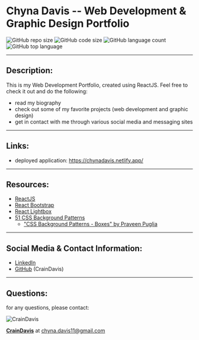 # Chyna Davis -- Web Development & Graphic Design Portfolio
  ![GitHub repo size](https://img.shields.io/github/repo-size/CrainDavis/WebDevPortfolio?style=for-the-badge) ![GitHub code size](https://img.shields.io/github/languages/code-size/CrainDavis/WebDevPortfolio?color=gold&style=for-the-badge) ![GitHub language count](https://img.shields.io/github/languages/count/CrainDavis/WebDevPortfolio?color=green&style=for-the-badge) ![GitHub top language](https://img.shields.io/github/languages/top/CrainDavis/WebDevPortfolio?color=red&style=for-the-badge)

---

## Description:
This is my Web Development Portfolio, created using ReactJS. Feel free to check it out and do the following:
* read my biography
* check out some of my favorite projects (web development and graphic design)
* get in contact with me through various social media and messaging sites

---

## Links:
* deployed application: https://chynadavis.netlify.app/

---

## Resources:
* [ReactJS](https://reactjs.org/)
* [React Bootstrap](https://react-bootstrap.github.io/getting-started/introduction)
* [React Lightbox](https://www.npmjs.com/package/react-image-lightbox)
* [51 CSS Background Patterns](https://freefrontend.com/css-background-patterns/)
    * ["CSS Background Patterns - Boxes" by Praveen Puglia](https://codepen.io/praveenpuglia/pen/MyNpXQ)

---

## Social Media & Contact Information:
* [LinkedIn](https://linkedin.com/in/chyna-davis)
* [GitHub](https://github.com/CrainDavis) (CrainDavis)

---

## Questions: 
for any questions, please contact:

![CrainDavis](https://avatars0.githubusercontent.com/u/59345254?v=4) 

__[CrainDavis](https://github.com/CrainDavis)__ at chyna.davis11@gmail.com
